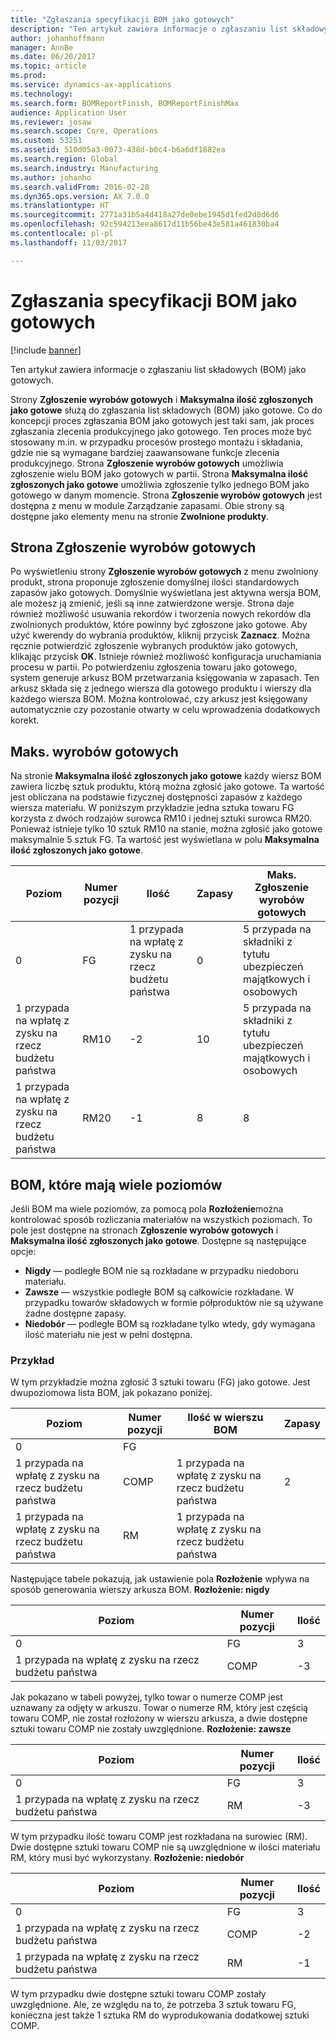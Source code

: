 ```yaml
---
title: "Zgłaszania specyfikacji BOM jako gotowych"
description: "Ten artykuł zawiera informacje o zgłaszaniu list składowych (BOM) jako gotowych."
author: johanhoffmann
manager: AnnBe
ms.date: 06/20/2017
ms.topic: article
ms.prod: 
ms.service: dynamics-ax-applications
ms.technology: 
ms.search.form: BOMReportFinish, BOMReportFinishMax
audience: Application User
ms.reviewer: josaw
ms.search.scope: Core, Operations
ms.custom: 53251
ms.assetid: 510d05a3-0073-438d-b0c4-b6a6df1882ea
ms.search.region: Global
ms.search.industry: Manufacturing
ms.author: johanho
ms.search.validFrom: 2016-02-28
ms.dyn365.ops.version: AX 7.0.0
ms.translationtype: HT
ms.sourcegitcommit: 2771a31b5a4d418a27de0ebe1945d1fed2d8d6d6
ms.openlocfilehash: 92c594213eea8617d11b56be43e581a461830ba4
ms.contentlocale: pl-pl
ms.lasthandoff: 11/03/2017

---
```


# <a name="report-boms-as-finished"></a>Zgłaszania specyfikacji BOM jako gotowych

[!include [banner](../includes/banner.md)]

Ten artykuł zawiera informacje o zgłaszaniu list składowych (BOM) jako gotowych.

Strony **Zgłoszenie wyrobów gotowych** i **Maksymalna ilość zgłoszonych jako gotowe** służą do zgłaszania list składowych (BOM) jako gotowe. Co do koncepcji proces zgłaszania BOM jako gotowych jest taki sam, jak proces zgłaszania zlecenia produkcyjnego jako gotowego. Ten proces może być stosowany m.in. w przypadku procesów prostego montażu i składania, gdzie nie są wymagane bardziej zaawansowane funkcje zlecenia produkcyjnego. Strona **Zgłoszenie wyrobów gotowych** umożliwia zgłoszenie wielu BOM jako gotowych w partii. Strona **Maksymalna ilość zgłoszonych jako gotowe** umożliwia zgłoszenie tylko jednego BOM jako gotowego w danym momencie. Strona **Zgłoszenie wyrobów gotowych** jest dostępna z menu w module Zarządzanie zapasami. Obie strony są dostępne jako elementy menu na stronie **Zwolnione produkty**.

## <a name="report-as-finished-page"></a>Strona Zgłoszenie wyrobów gotowych
Po wyświetleniu strony **Zgłoszenie wyrobów gotowych** z menu zwolniony produkt, strona proponuje zgłoszenie domyślnej ilości standardowych zapasów jako gotowych. Domyślnie wyświetlana jest aktywna wersja BOM, ale możesz ją zmienić, jeśli są inne zatwierdzone wersje. Strona daje również możliwość usuwania rekordów i tworzenia nowych rekordów dla zwolnionych produktów, które powinny być zgłoszone jako gotowe. Aby użyć kwerendy do wybrania produktów, kliknij przycisk **Zaznacz**. Można ręcznie potwierdzić zgłoszenie wybranych produktów jako gotowych, klikając przycisk **OK**. Istnieje również możliwość konfiguracja uruchamiania procesu w partii. Po potwierdzeniu zgłoszenia towaru jako gotowego, system generuje arkusz BOM przetwarzania księgowania w zapasach. Ten arkusz składa się z jednego wiersza dla gotowego produktu i wierszy dla każdego wiersza BOM. Można kontrolować, czy arkusz jest księgowany automatycznie czy pozostanie otwarty w celu wprowadzenia dodatkowych korekt.

## <a name="max-report-as-finished-page"></a>Maks. wyrobów gotowych
Na stronie **Maksymalna ilość zgłoszonych jako gotowe** każdy wiersz BOM zawiera liczbę sztuk produktu, którą można zgłosić jako gotowe. Ta wartość jest obliczana na podstawie fizycznej dostępności zapasów z każdego wiersza materiału. W poniższym przykładzie jedna sztuka towaru FG korzysta z dwóch rodzajów surowca RM10 i jednej sztuki surowca RM20. Ponieważ istnieje tylko 10 sztuk RM10 na stanie, można zgłosić jako gotowe maksymalnie 5 sztuk FG. Ta wartość jest wyświetlana w polu **Maksymalna ilość zgłoszonych jako gotowe**.

| Poziom | Numer pozycji | Ilość | Zapasy | Maks. Zgłoszenie wyrobów gotowych |
|-------|-------------|----------|---------|-------------------------|
| 0     | FG          |  1 przypada na wpłatę z zysku na rzecz budżetu państwa       | 0       | 5 przypada na składniki z tytułu ubezpieczeń majątkowych i osobowych                       |
| 1 przypada na wpłatę z zysku na rzecz budżetu państwa     | RM10        | -2       | 10      | 5 przypada na składniki z tytułu ubezpieczeń majątkowych i osobowych                       |
| 1 przypada na wpłatę z zysku na rzecz budżetu państwa     | RM20        | -1       |  8      | 8                       |

## <a name="boms-that-have-multiple-levels"></a>BOM, które mają wiele poziomów
Jeśli BOM ma wiele poziomów, za pomocą pola **Rozłożenie**można kontrolować sposób rozliczania materiałów na wszystkich poziomach. To pole jest dostępne na stronach **Zgłoszenie wyrobów gotowych** i **Maksymalna ilość zgłoszonych jako gotowe**. Dostępne są następujące opcje:

-   **Nigdy** — podległe BOM nie są rozkładane w przypadku niedoboru materiału.
-   **Zawsze** — wszystkie podległe BOM są całkowicie rozkładane. W przypadku towarów składowych w formie półproduktów nie są używane żadne dostępne zapasy.
-   **Niedobór** — podległe BOM są rozkładane tylko wtedy, gdy wymagana ilość materiału nie jest w pełni dostępna.

### <a name="example"></a>Przykład

W tym przykładzie można zgłosić 3 sztuki towaru (FG) jako gotowe. Jest dwupoziomowa lista BOM, jak pokazano poniżej.

| Poziom | Numer pozycji | Ilość w wierszu BOM | Zapasy |
|-------|-------------|-------------------|---------|
| 0     | FG          |                   |         |
| 1 przypada na wpłatę z zysku na rzecz budżetu państwa     | COMP        | 1 przypada na wpłatę z zysku na rzecz budżetu państwa                 | 2       |
| 1 przypada na wpłatę z zysku na rzecz budżetu państwa     | RM          | 1 przypada na wpłatę z zysku na rzecz budżetu państwa                 |         |

Następujące tabele pokazują, jak ustawienie pola **Rozłożenie** wpływa na sposób generowania wierszy arkusza BOM. **Rozłożenie: nigdy**

| Poziom | Numer pozycji | Ilość |
|-------|-------------|----------|
| 0     | FG          | 3        |
| 1 przypada na wpłatę z zysku na rzecz budżetu państwa     | COMP        | -3       |

Jak pokazano w tabeli powyżej, tylko towar o numerze COMP jest uznawany za odjęty w arkuszu. Towar o numerze RM, który jest częścią towaru COMP, nie został rozłożony w wierszu arkusza, a dwie dostępne sztuki towaru COMP nie zostały uwzględnione. **Rozłożenie: zawsze**

| Poziom | Numer pozycji | Ilość |
|-------|-------------|----------|
| 0     | FG          | 3        |
| 1 przypada na wpłatę z zysku na rzecz budżetu państwa     | RM          | -3       |

W tym przypadku ilość towaru COMP jest rozkładana na surowiec (RM). Dwie dostępne sztuki towaru COMP nie są uwzględnione w ilości materiału RM, który musi być wykorzystany. **Rozłożenie: niedobór**

| Poziom | Numer pozycji | Ilość |
|-------|-------------|----------|
| 0     | FG          | 3        |
| 1 przypada na wpłatę z zysku na rzecz budżetu państwa     | COMP        | -2       |
| 1 przypada na wpłatę z zysku na rzecz budżetu państwa     | RM          | -1       |

W tym przypadku dwie dostępne sztuki towaru COMP zostały uwzględnione. Ale, ze względu na to, że potrzeba 3 sztuk towaru FG, konieczna jest także 1 sztuka RM do wyprodukowania dodatkowej sztuki COMP.





